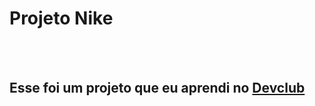 <h1> Projeto Nike</h1>
<br>
<br>
<h2>Esse foi um projeto que eu aprendi no <a href="https://rodolfomori.com.br"/>Devclub</a></h2>
